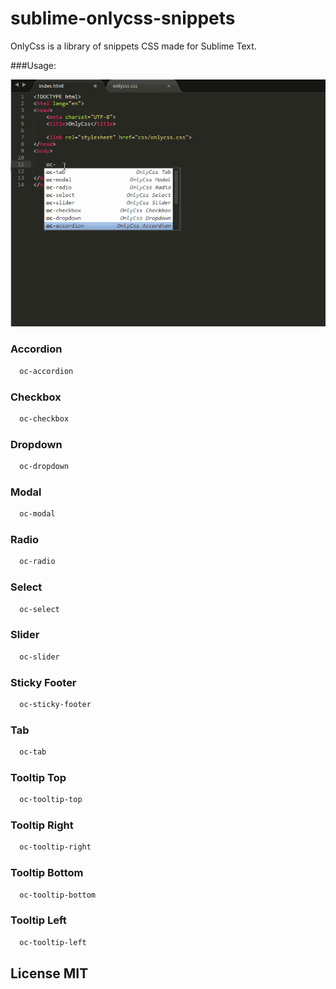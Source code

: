 sublime-onlycss-snippets
========================

OnlyCss is a library of snippets CSS made for Sublime Text.

###Usage:

![Demo](https://raw.githubusercontent.com/brunomarcel/sublime-onlycss-snippets/master/onlycss.gif)


### Accordion
```html
  oc-accordion
```
### Checkbox
```html
  oc-checkbox
```
### Dropdown
```html
  oc-dropdown
```
### Modal
```html
  oc-modal
```
### Radio
```html
  oc-radio
```
### Select
```html
  oc-select
```
### Slider
```html
  oc-slider
```
### Sticky Footer
```html
  oc-sticky-footer
```
### Tab
```html
  oc-tab
```
### Tooltip Top
```html
  oc-tooltip-top
```
### Tooltip Right
```html
  oc-tooltip-right
```
### Tooltip Bottom
```html
  oc-tooltip-bottom
```
### Tooltip Left
```html
  oc-tooltip-left
```

## License MIT
